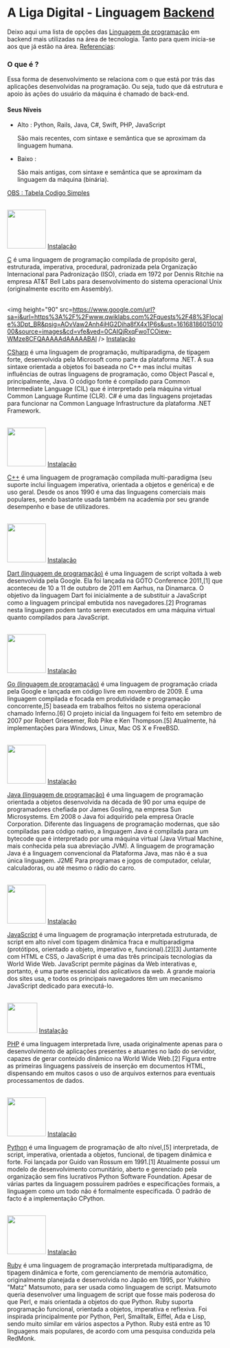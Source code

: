 # A Liga Digital - Linguagem [Backend](https://www.dicionarioinformal.com.br/back-end/#:~:text=%5BEstrangeirismo%5D%20%C3%89%20um%20termo%20que,ser%20um%20artefato%20f%C3%ADsico%20qualquer.)

Deixo aqui uma lista de opções das [Linguagem de programação](https://pt.wikipedia.org/wiki/Linguagem_de_programa%C3%A7%C3%A3o) em backend mais utilizadas na área de tecnologia. Tanto para quem inicia-se aos que já estão na área. [Referencias](https://dicasdeprogramacao.com.br/as-10-linguagens-de-programacao-mais-requisitadas-pelo-mercado/#:~:text=Todo%20programador%20web%20deve%20aprender,tamb%C3%A9m%20no%20lado%20back%2Dend.):

### O que é ?<p>
Essa forma de desenvolvimento se relaciona com o que está por trás das aplicações desenvolvidas na programação. Ou seja, tudo que dá estrutura e apoio às ações do usuário da máquina é chamado de back-end.

#### Seus Níveis <p>
* Alto : Python, Rails, Java, C#, Swift, PHP, JavaScript<p>
São mais recentes, com sintaxe e semântica que se aproximam da linguagem humana.<p> 
* Baixo : <p>
São mais antigas, com sintaxe e semântica que se aproximam da linguagem da máquina (binária).<p>

[ OBS : Tabela Codigo Simples](https://codigosimples.net/2020/01/13/lista-das-linguagens-de-programacao-mais-utilizadas-em-2019-2020/)
 
<br><img height="90" src=https://peritoemphp.com/wp-content/uploads/2019/02/letter_c_PNG22.png /> [Instalação](https://netbeans.org/community/releases/60/cpp-setup-instructions_pt_BR.html#:~:text=Selecione%20Ferramentas%20%3E%20Plug%2Dins%20no,Clique%20em%20Instalar.)

[C](https://pt.wikipedia.org/wiki/C_(linguagem_de_programa%C3%A7%C3%A3o)) é uma linguagem de programação compilada de propósito geral, estruturada, imperativa, procedural, padronizada pela Organização Internacional para Padronização (ISO), criada em 1972 por Dennis Ritchie na empresa AT&T Bell Labs para desenvolvimento do sistema operacional Unix (originalmente escrito em Assembly).

<br><img height="90" src=https://www.google.com/url?sa=i&url=https%3A%2F%2Fwww.qwiklabs.com%2Fquests%2F48%3Flocale%3Dpt_BR&psig=AOvVaw2Anh4jHG2Diha8fX4x1P6s&ust=1616818601501000&source=images&cd=vfe&ved=0CAIQjRxqFwoTCOiew-WMze8CFQAAAAAdAAAAABAI /> [Instalação](https://docs.microsoft.com/pt-br/visualstudio/get-started/csharp/?view=vs-2019)

[CSharp](https://pt.wikipedia.org/wiki/C_Sharp) é uma linguagem de programação, multiparadigma, de tipagem forte, desenvolvida pela Microsoft como parte da plataforma .NET. A sua sintaxe orientada a objetos foi baseada no C++ mas inclui muitas influências de outras linguagens de programação, como Object Pascal e, principalmente, Java. O código fonte é compilado para Common Intermediate Language (CIL) que é interpretado pela máquina virtual Common Language Runtime (CLR). C# é uma das linguagens projetadas para funcionar na Common Language Infrastructure da plataforma .NET Framework.

<br><img height="90" src=https://img.icons8.com/color/452/c-plus-plus-logo.png /> [Instalação](https://netbeans.org/community/releases/60/cpp-setup-instructions_pt_BR.html#:~:text=Selecione%20Ferramentas%20%3E%20Plug%2Dins%20no,Clique%20em%20Instalar.)

[C++](https://pt.wikipedia.org/wiki/C%2B%2B) é uma linguagem de programação compilada multi-paradigma (seu suporte inclui linguagem imperativa, orientada a objetos e genérica) e de uso geral. Desde os anos 1990 é uma das linguagens comerciais mais populares, sendo bastante usada também na academia por seu grande desempenho e base de utilizadores.

<br><img height="90" src=https://commons.wikimedia.org/wiki/File:Dart-logo.png /> 
[Instalação](https://dart.dev/)

[Dart (linguagem de programação)]() é uma linguagem de script voltada à web desenvolvida pela Google. Ela foi lançada na GOTO Conference 2011,[1] que aconteceu de 10 a 11 de outubro de 2011 em Aarhus, na Dinamarca. O objetivo da linguagem Dart foi inicialmente a de substituir a JavaScript como a linguagem principal embutida nos navegadores.[2] Programas nesta linguagem podem tanto serem executados em uma máquina virtual quanto compilados para JavaScript.

<br> <img height="90" src=https://user-images.githubusercontent.com/3613230/41752586-476b0b24-7596-11e8-95fe-8fd3faa21e8a.png /> [Instalação](http://www.golangbr.org/)

[Go (linguagem de programação)](https://pt.wikipedia.org/wiki/Go_(linguagem_de_programa%C3%A7%C3%A3o)) é uma linguagem de programação criada pela Google e lançada em código livre em novembro de 2009. É uma linguagem compilada e focada em produtividade e programação concorrente,[5] baseada em trabalhos feitos no sistema operacional chamado Inferno.[6] O projeto inicial da linguagem foi feito em setembro de 2007 por Robert Griesemer, Rob Pike e Ken Thompson.[5] Atualmente, há implementações para Windows, Linux, Mac OS X e FreeBSD.

<br><img height="90" src=https://cdn.iconscout.com/icon/free/png-256/java-43-569305.png /> [Instalação](https://www.java.com/pt-BR/download/help/windows_manual_download.html)

[Java (linguagem de programação)](https://pt.wikipedia.org/wiki/Java_(linguagem_de_programa%C3%A7%C3%A3o)) é uma linguagem de programação orientada a objetos desenvolvida na década de 90 por uma equipe de programadores chefiada por James Gosling, na empresa Sun Microsystems. Em 2008 o Java foi adquirido pela empresa Oracle Corporation. Diferente das linguagens de programação modernas, que são compiladas para código nativo, a linguagem Java é compilada para um bytecode que é interpretado por uma máquina virtual (Java Virtual Machine, mais conhecida pela sua abreviação JVM). A linguagem de programação Java é a linguagem convencional da Plataforma Java, mas não é a sua única linguagem. J2ME Para programas e jogos de computador, celular, calculadoras, ou até mesmo o rádio do carro.

<br><img height="90" src=https://icon-library.com/images/javascript-icon-png/javascript-icon-png-23.jpg /> [Instalação](https://www.javascript.com/)

[JavaScript](https://pt.wikipedia.org/wiki/JavaScript) é uma linguagem de programação interpretada estruturada, de script em alto nível com tipagem dinâmica fraca e multiparadigma (protótipos, orientado a objeto, imperativo e, funcional).[2][3] Juntamente com HTML e CSS, o JavaScript é uma das três principais tecnologias da World Wide Web. JavaScript permite páginas da Web interativas e, portanto, é uma parte essencial dos aplicativos da web. A grande maioria dos sites usa, e todos os principais navegadores têm um mecanismo JavaScript dedicado para executá-lo.

<br><img height="70" src=https://upload.wikimedia.org/wikipedia/commons/2/27/PHP-logo.svg /> [Instalação](https://www.php.net/)

[PHP](https://pt.wikipedia.org/wiki/PHP) é uma linguagem interpretada livre, usada originalmente apenas para o desenvolvimento de aplicações presentes e atuantes no lado do servidor, capazes de gerar conteúdo dinâmico na World Wide Web.[2] Figura entre as primeiras linguagens passíveis de inserção em documentos HTML, dispensando em muitos casos o uso de arquivos externos para eventuais processamentos de dados. 

<br><img height="90" src=https://www.iconfinder.com/data/icons/logos-and-brands-adobe/512/267_Python-512.png /> [Instalação](https://www.python.org/)

[Python](https://pt.wikipedia.org/wiki/Python) é uma linguagem de programação de alto nível,[5] interpretada, de script, imperativa, orientada a objetos, funcional, de tipagem dinâmica e forte. Foi lançada por Guido van Rossum em 1991.[1] Atualmente possui um modelo de desenvolvimento comunitário, aberto e gerenciado pela organização sem fins lucrativos Python Software Foundation. Apesar de várias partes da linguagem possuírem padrões e especificações formais, a linguagem como um todo não é formalmente especificada. O padrão de facto é a implementação CPython.

<br><img height="90" src=https://cdn.iconscout.com/icon/free/png-256/ruby-46-1175101.png /> [Instalação](https://www.ruby-lang.org/en/)

[Ruby](https://pt.wikipedia.org/wiki/Ruby_(linguagem_de_programa%C3%A7%C3%A3o)) é uma linguagem de programação interpretada multiparadigma, de tipagem dinâmica e forte, com gerenciamento de memória automático, originalmente planejada e desenvolvida no Japão em 1995, por Yukihiro "Matz" Matsumoto, para ser usada como linguagem de script. Matsumoto queria desenvolver uma linguagem de script que fosse mais poderosa do que Perl, e mais orientada a objetos do que Python. Ruby suporta programação funcional, orientada a objetos, imperativa e reflexiva. Foi inspirada principalmente por Python, Perl, Smalltalk, Eiffel, Ada e Lisp, sendo muito similar em vários aspectos a Python. Ruby está entre as 10 linguagens mais populares, de acordo com uma pesquisa conduzida pela RedMonk.
